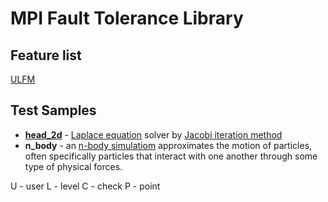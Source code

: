 #  MPI Fault Tolerance Library
## Feature list
[ULFM](http://fault-tolerance.org/category/ulfm/ "official site ULFM")

## Test Samples
+ [**head_2d**](https://github.com/54markov/mpi_fault_tolerance/tree/master/tests/heat_2d) - [Laplace equation](https://en.wikipedia.org/wiki/Laplace%27s_equation "wiki Laplace equation") solver by [Jacobi iteration method](https://en.wikipedia.org/wiki/Jacobi_method "wiki Jacobi iteration method")
+ **n_body** - an [n-body simulatiom](https://en.wikipedia.org/wiki/N-body_simulation "wiki N-body simulation") approximates the motion of particles, often specifically particles that interact with one another through some type of physical forces.

U - user
L - level
C - check
P - point
